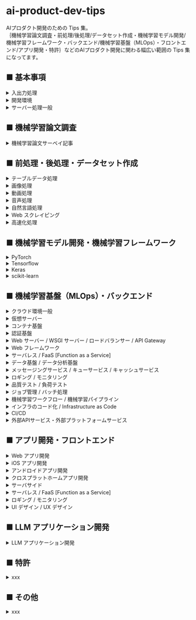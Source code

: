 # ai-product-dev-tips
AIプロダクト開発のための Tips 集。<br>
｛機械学習論文調査・前処理/後処理/データセット作成・機械学習モデル開発/機械学習フレームワーク・バックエンド/機械学習基盤（MLOps）・フロントエンド/アプリ開発・特許｝などのAIプロダクト開発に関わる幅広い範囲の Tips 集になってます。

## ■ 基本事項

<details>
<summary>入出力処理</summary>

- [【シェルスクリプト】フォルダ内のファイル数を確認する。](https://github.com/Yagami360/ai-product-dev-tips/tree/master/io_processing/2)
- [【Python】フォルダ内のファイル一覧を取得する。](https://github.com/Yagami360/ai-product-dev-tips/tree/master/io_processing/1)
- [【Python】２つのフォルダのファイル数＆ファイル名の差分を確認する。](https://github.com/Yagami360/ai-product-dev-tips/tree/master/io_processing/3)
- [【シェルスクリプト】ランダムに１００個のファイルをサンプリングする。](https://github.com/Yagami360/ai-product-dev-tips/tree/master/io_processing/4)
- [【Python】独自の Python CLI コマンドを作成する（ローカル環境にあるファイルでインストールする場合）](https://github.com/Yagami360/ai-product-dev-tips/tree/master/io_processing/5)
- 【Python】独自の Python CLI コマンドを作成する（PyPI に公開したファイルでインストールする場合）
- [【Golang】cobra を使用して独自の Golang CLI コマンドを使用する](https://github.com/Yagami360/ai-product-dev-tips/tree/master/io_processing/7)

</details>

<details>
<summary>開発環境</summary>

- git<br>
    - [git flow をしてブランチ管理を行う](https://github.com/Yagami360/ai-product-dev-tips/tree/master/others_processing/1)
- conda
    - [【シェルスクリプト】シェルスクリプト内で conda 環境を切り替える。](https://github.com/Yagami360/ai-product-dev-tips/tree/master/conda_processing/1)
    - [【シェルスクリプト】conda 環境の自動的に作成する。](https://github.com/Yagami360/ai-product-dev-tips/tree/master/conda_processing/2)
- [Docker](#Docker)
</details>

<details>
<summary>サーバー処理一般</summary>

- 【シェルスクリプト】ssh 切れ対策のために `nohup` コマンドで実行する。
- 【シェルスクリプト】サーバー間でデータを転送・コピーする。
- 【シェルスクリプト】`curl` コマンドで WebAPI を直接たたく
- [【UNIX】サーバー上の画像ファイルをブラウザ上で確認する。](https://github.com/Yagami360/ai-product-dev-tips/tree/master/server_processing/2)
- [【シェルスクリプト】GCP or AWS インスタンスをシェルスクリプト上から停止する。](https://github.com/Yagami360/ai-product-dev-tips/tree/master/server_processing/1)
- 【Python】サーバー上での Python スクリプトをデバッグするときに、ブレークポイントを有効にする。（`import pdb; pdb.set_trace()`）
- [【シェルスクリプト】シェルスクリプトで、GoogleDrive から大容量データをコピーする。](https://github.com/Yagami360/ai-product-dev-tips/tree/master/server_processing/3)
- 【Python】スクリプトで GoogleDrive へデータを自動的に転送する。
- [【シェルスクリプト】ポートフォワーディングを使用した tensorboard 接続](https://github.com/Yagami360/ai-product-dev-tips/tree/master/server_processing/21)
- VPN 接続

</details>

## ■ 機械学習論文調査

<details>
<summary>機械学習論文サーベイ記事</summary>

- [深層学習モデルの論文サーベイ記事](https://github.com/Yagami360/MachineLearning-Papers_Survey)

</details>

## ■ 前処理・後処理・データセット作成

<details>
<summary>テーブルデータ処理</summary>

- 【Python】pandas_profiling でテーブルデータの統計情報を確認する。
- 【Python】pandas データ型に基づき、欠損値の埋め合わせとカテゴリデータのエンコードを一括して行う。
- 【Python】モデルの `feature_importances_` で重要特徴量を確認する。

</details>

<details>
<summary>画像処理</summary>

- [【シェルスクリプト】画像ファイルの解像度を確認する。](https://github.com/Yagami360/ai-product-dev-tips/tree/master/image_processing/1)
- [【Python】OpenCV ↔ Pillow ↔ numpy の変換対応](https://github.com/Yagami360/ai-product-dev-tips/tree/master/image_processing/4)
- [【Python】画像の滑らかさを落とさないように拡張子を変更する。](https://github.com/Yagami360/ai-product-dev-tips/tree/master/image_processing/3)
- [【Python】画像やセマンティックセグメンテーション画像の滑らかさを落とさないようにリサイズする。](https://github.com/Yagami360/ai-product-dev-tips/tree/master/image_processing/2)
- [【Python】画像の対象物のアスペクト比を変えないまま adjust する。](https://github.com/Yagami360/ai-product-dev-tips/tree/master/image_processing/11)
- [【Python】画像の対象物全体を膨張・収縮させる。](https://github.com/Yagami360/ai-product-dev-tips/tree/master/image_processing/14)
- [【Python】人物画像の特定の対象物のみを膨張・収縮させる。](https://github.com/Yagami360/ai-product-dev-tips/tree/master/image_processing/16)
- [【Python】データオーギュメンションや品質評価のための画像の拡大縮小＆平行移動＆回転](https://github.com/Yagami360/ai-product-dev-tips/tree/master/image_processing/13)
- [【Python】セマンティックセグメンテーション画像からラベル値を取得する。](https://github.com/Yagami360/ai-product-dev-tips/tree/master/image_processing/5)
- [【Python】セマンティックセグメンテーション画像の特定のラベル値の部分を抜き取る。](https://github.com/Yagami360/ai-product-dev-tips/tree/master/image_processing/6)
- [【Python】画像のバイナリマスク画像を生成する。](https://github.com/Yagami360/ai-product-dev-tips/tree/master/image_processing/9)
- [【Python】画像の境界輪郭線を滑らかにしたマスク画像を生成する。](https://github.com/Yagami360/ai-product-dev-tips/tree/master/image_processing/17)
- [【Python】画像の背景部分をくり抜く。（グラフ カット）](https://github.com/Yagami360/ai-product-dev-tips/tree/master/image_processing/10)
- remove bg を使用して、画像の背景部分をくり抜く。（グラフ カット）
- [【Python】画像の上下 or 左右対称性を検出する。](https://github.com/Yagami360/ai-product-dev-tips/tree/master/image_processing/8)
- [【Python】品質評価のためのグリッド画像を生成する。](https://github.com/Yagami360/ai-product-dev-tips/tree/master/image_processing/7)
- [【Python】元画像とセグメンテーション画像をアルファブレンディングで重ねて表示する。](https://github.com/Yagami360/ai-product-dev-tips/tree/master/image_processing/12)
- 【Python】画像の特定の対象物が画面端で途切れているかを検出する。
- 【Python】人物パース画像から上着を着ているような人物画像を検出する。
- OpenPose による姿勢推定
    - OpenPose のインストール
    - 【Python】OpenPose の json ファイルを読み込む。
    - 【Python】OpenPose の json ファイルを書き込む。
    - [【Python】OpenPose の json ファイルの関節点を画像表示する。](https://github.com/Yagami360/ai-product-dev-tips/tree/master/image_processing/openpose/1)
    - [【Python】OpenPose の関節点情報に基づき、人物画像を上半身部分でクロップする。](https://github.com/Yagami360/ai-product-dev-tips/tree/master/image_processing/openpose/3)
    - [【Python】OpenPose の関節点情報に基づき、人物画像が正面を向いているか後ろを向いているか判定する。](https://github.com/Yagami360/ai-product-dev-tips/tree/master/image_processing/openpose/2)
    - [【Python】OpenPose の関節点情報と人物パース画像に基づき、人物画像が半袖を着ているかを検出する。](https://github.com/Yagami360/ai-product-dev-tips/tree/master/image_processing/openpose/4)
    - [【Python】OpenPose の関節点情報に基づき、人物セグメンテーション画像に、他の人体部位のラベルを追加する。](https://github.com/Yagami360/ai-product-dev-tips/tree/master/image_processing/openpose/5)
- DensePose による姿勢推定
    - [DensePose の推論 API](https://github.com/Yagami360/densepose_wrapper)
    - [DensePose の IUV 画像から人物パース画像を取得する](https://github.com/Yagami360/densepose_wrapper/blob/master/visualization.py)
    - [DensePose の IUV 画像から UV 値の等高線画像を取得する](https://github.com/Yagami360/densepose_wrapper/blob/master/visualization.py)
    - [DensePose と人物パースモデルを用いて、人物画像における手領域の画像を取得する](https://github.com/Yagami360/hand-image-extractor-api)
- dlib による顔の landmark 検出
    - [【Python】dlib で顔の landmark 検出を検出し、画像上に表示する。](https://github.com/Yagami360/ai-product-dev-tips/tree/master/image_processing/15)

</details>

<details>
<summary>動画処理</summary>

- ffmpeg を使用して動画ファイル（mp4）をクロップする
- [【Python】ffmpeg を使用して画像ファイルと音声ファイル（mp3）から動画ファイル（mp4）を作成する](https://github.com/Yagami360/ai-product-dev-tips/tree/master/video_processing/1)

</details>

<details>
<summary>音声処理</summary>

- [pydub と ffmpeg を用いて音声ファイルの無音部分をクレンジングする](https://github.com/Yagami360/ai-product-dev-tips/tree/master/audio_processing/1)

</details>

<details>
<summary>自然言語処理</summary>

</details>

<details>
<summary>Web スクレイピング</summary>

- [【Python】WEB 上の画像データを収集する。](https://github.com/Yagami360/ai-product-dev-tips/tree/master/web_scraping/1)
- 【Python】Selenium を用いてログインが必要な Web ページにログインし、スクレイピングを行う

</details>

<details>
<summary>高速化処理</summary>

- [【Python】for ループ内の処理を複数 CPU の並列処理で高速化する。](https://github.com/Yagami360/ai-product-dev-tips/tree/master/acceleration_processing/2)
- [【Python】複数 GPU での並列化のために、フォルダ内のファイルを分割し別フォルダに保存し、その後１つのフォルダに再統合する。](https://github.com/Yagami360/ai-product-dev-tips/tree/master/acceleration_processing/1)
- 【Python】for ではなく行列処理で画像処理を高速化する。
- Cuda
- cupy
- OpenCV (GPU版)
- [【Golang】goroutine と Channel を使用してマルチスレッド処理を行う](https://github.com/Yagami360/ai-product-dev-tips/tree/master/ml_ops/100)

</details>

## ■ 機械学習モデル開発・機械学習フレームワーク

<details>
<summary>PyTorch</summary>

- 学習＆推論処理
    - 【PyTorch】学習用データセットと検証用データセットの分割
    - 【PyTorch】学習済みチェックポイント読み込み時に epoch 数や step 数も読み込めるようにする。
    - 【PyTorch】k-fold CV での学習処理
        - scikit-learn の `KFold` と PyTorch の `Subset` の使用
- ネットワーク定義
    - `add_module()` or `nn.ModuleList` or `nn.ModuleDict` でネットワークの段数を柔軟に可変出来るようにする
    - 【PyTorch】特定の層のみ学習を行うようにする : `param.requires_grad = False` と optimizer の `params` 引数の設定
- 高速化
    - [【PyTorch】DP [DataParallel] を使用した単一プロセス + 複数 GPU での高速化](https://github.com/Yagami360/ai-product-dev-tips/tree/master/pytorch_tips/2)
    - [【PyTorch】AMP [Automatic Mixed Precision] を使用した学習と推論の高速化](https://github.com/Yagami360/ai-product-dev-tips/tree/master/pytorch_tips/5)
    - [【PyTorch】DDP [DistributedDataParallel] を使用した複数プロセス + 複数GPU での高速化](https://github.com/Yagami360/ai-product-dev-tips/tree/master/pytorch_tips/3)
    - [【PyTorch】DDP + AMP を使用した高速化](https://github.com/Yagami360/ai-product-dev-tips/tree/master/pytorch_tips/4)
    - [【PyTorch】データローダーでの前処理を GPU 動作させて高速化する（PyTorch 1.7, torchvison 0.8 以降）](https://github.com/Yagami360/ai-product-dev-tips/tree/master/pytorch_tips/6)
- 表示処理
    - 【PyTorch】tensorboard の画像出力を横軸縦軸に並べて表示する
    - 【PyTorch】TensorBoard のヒストグラムにネットワークの重みを表示する。
- データローダー
    - 【PyTorch】独自データセットでの DataLoader 
    - 【PyTorch】複数種類の DA を args 引数でカスタマイズ可能にする
    - [【PyTorch】ネットワークへの入力画像が複数存在する場合に入力画像毎に異なる seed 値での DA を適用する](https://github.com/Yagami360/ai-product-dev-tips/tree/master/pytorch_tips/1)
    - 【PyTorch】Random Erasing での DA
    - 【PyTorch】CutMix での DA
    - 【PyTorch】TPS 変換での DA
- その他
    - 【PyTorch】OpenCV ↔ Pillow ↔ numpy ↔ Tensor [PyTorch] の変換対応
    - 【PyTorch】再現性確保のためのシード値固定処理
    - 【PyTorch】GPU での処理時間を計測する : `torch.cuda.Event()` 使用する方法
- [【PyTorch】PyTorch を使用した深層学習モデルの実装コード集](https://github.com/Yagami360/MachineLearning_Exercises_Python_PyTorch)
- [【PyTorch】PyTorch を使用した強化学習モデルの実装コード集](https://github.com/Yagami360/ReinforcementLearning_Exercises)
- [【PyTorch】PyTorch を使用した 3D Reconstruction モデルの実装コード集](https://github.com/Yagami360/3d-reconstruction_exercises_pytorch)

</details>

<details>
<summary>Tensorflow</summary>

- 【Tensorflow】Dataset API を使用したデータローダー（tensorflow 1.4以降, tensoflow 2.x）
- 【Tensorflow】tensor 値の確認方法（tensorflow 1.x, tensoflow 2.x <EagerMode>, tensoflow 2.x<GraphMode>）
- 【Tensorflow】tf_debug CLI でのデバッグ処理
- 【Tensorflow】tf_debug GUI でのデバッグ処理
- 【Tensorflow】複数 GPU での学習
- 【Tensorflow】AMP（混合精度）を使用した高速化
- [【Tensorflow】Tensorflow を使用した深層学習モデルの実装コード集](https://github.com/Yagami360/machine-learning_exercises_tensorflow)

</details>

<details>
<summary>Keras</summary>

- 【Keras】独自データセットの DataLoader
- 【Keras】継承クラスで独自のネットワークを定義する 
- 【Keras】FineTuning
- 【Keras】複数 GPU での学習
- 【Keras】AMP（混合精度）を使用した高速化
- [【Keras】Keras を使用した Kaggle コンペでの実装コード集](https://github.com/Yagami360/kaggle_exercises)

</details>

<details>
<summary>scikit-learn</summary>

- [【scikit-learn】scikit-learn を使用した 非DNN の機械学習モデルの実装コード集](https://github.com/Yagami360/MachineLearning_Exercises_Python_scikit-learn)

</details>

## ■ 機械学習基盤（MLOps）・バックエンド

<details>
<summary>クラウド環境一般</summary>

- AWS
    - 【AWS】EC インスタンスのディスク容量を後から増設する。
- GCP
    - [【シェルスクリプト】GCP に DeepLearning 環境を自動的に構築する。](https://github.com/Yagami360/ai-product-dev-tips/tree/master/server_processing/6)
    - 【GCP】GCP ディスクを `gcsfuse` コマンドでマウントする。
    - [【GCP】サーバー起動後に自動的に実行するスクリプトを設定する。](https://github.com/Yagami360/ai-product-dev-tips/tree/master/server_processing/5)
    - 【GCP】インスタンスグループを利用したオートスケーリング、ロードバランサーの導入
</details>

<details>
<summary>仮想サーバー</summary>

- 【AWS】EC2 インスタンス
    - [Spotinst Elastigroup を使用して AWS の Spot インスタンスを低価格＆高安定で運用する](https://github.com/Yagami360/ai-product-dev-tips/tree/master/ml_ops/87)
- 【GCP】VM インスタンス

</details>

<details>
<summary>コンテナ基盤</summary>

- <a id="Docker"></a>Docker
    - [【Docker】Docker の基本事項・基本コマンド](https://github.com/Yagami360/ai-product-dev-tips/tree/master/docker_processing/1)
    - [【Docker】docker コンテナ内で機械学習モデルの処理を実行中に tensorboard で実行結果を確認する。](https://github.com/Yagami360/ai-product-dev-tips/tree/master/docker_processing/2)
    - [【Docker】コンテナの起動とコンテナ内での python スクリプト実行を一括して行う。](https://github.com/Yagami360/ai-product-dev-tips/tree/master/docker_processing/3)
    - [【Docker】docker-compose を用いず Docker イメージの作成＆コンテナ起動を一括して実行する](https://github.com/Yagami360/ai-product-dev-tips/tree/master/docker_processing/4)
    - [【Docker】ホスト環境とコンテナ環境で同期したファイルの所有権を指定する。](https://github.com/Yagami360/ai-product-dev-tips/tree/master/docker_processing/5)
    - [【Docker】docker exec を nohup で実行する。](https://github.com/Yagami360/ai-product-dev-tips/tree/master/docker_processing/6)
    - [【Docker】本番環境用の Docker イメージと開発環境用の Docker イメージの構成](https://github.com/Yagami360/ai-product-dev-tips/tree/master/docker_processing/7)
    - 【Docker】dockerfile でユーザー追加後に git clone する際の、permission denied エラー対策
    - [【Docker】dockerfile の WORKDIR 変更前のデフォルトパス](https://github.com/Yagami360/ai-product-dev-tips/tree/master/docker_processing/9)
    - [【Docker】requests モジュールを用いてコンテナ間通信するときの、IP アドレス指定方式（コンテナ名で指定）](https://github.com/Yagami360/ai-product-dev-tips/tree/master/docker_processing/8)
    - 【Docker】Docker コンテナ内から別の Docker コンテナを認識する
- Kubernetes (k8s)
    - 【GCP】GKE [Google Kubernetes Engine]
        - [【GCP】Kubernetes (k8s) と GKE [Google Kubernetes Engine] の基本事項](https://github.com/Yagami360/ai-product-dev-tips/tree/master/server_processing/9)
        - [【GCP】GKE クラスタのノードで GPU を使用可能にする](https://github.com/Yagami360/ai-product-dev-tips/tree/master/server_processing/10)
        - [【GCP】GKE を用いた機械学習モデルの推論 API の構築](https://github.com/Yagami360/graphonomy_api-server_gke)
        - [[In-progress]【GCP】GKE でのオートスケールの基礎事項](https://github.com/Yagami360/ai-product-dev-tips/tree/master/ml_ops/31)
        - [【GCP】Cloud Monitoring でのカスタム指標を k8s の外部メトリックとしてオートスケールする](https://github.com/Yagami360/ai-product-dev-tips/tree/master/ml_ops/50)
        - 【GCP】Workload Identity を用いた GKE クラスタから GCP リソースへのアクセス
        - 【GCP】GKE の外部公開サービスの IP アドレスを固定する
        - 【GCP】Pod 間で通信する
        - 【GCP】Pod 内のコンテナ間で通信する
        - 【GCP】Pod でのコンテナの起動順を設定する
        - 【GCP】Pod 内のコンテナ内から別の Pod を認識する
        - 【GCP】GKE クラスタをマルチゾーンクラスタにして安定性を向上させる
        - 【GCP】GKE クラスタをマルチリージョン＆マルチゾーンクラスタにして安定性を向上させる
        - 【k8s】Istio の基礎事項
        - [【GCP】GKE で構成した Web API に Istio を使用したサーキットブレーカーを導入する](https://github.com/Yagami360/ai-product-dev-tips/tree/master/ml_ops/27)
        - [【GCP】Istio の VirtualSevice を使用してリクエストデータのヘッダーに応じて異なる Web-API で推論する](https://github.com/Yagami360/ai-product-dev-tips/tree/master/ml_ops/40)
        - [[In-progress]【GCP】GoogleマネージドSSL証明書を用いて、GKE 上の Web-API を https 化する](https://github.com/Yagami360/ai-product-dev-tips/tree/master/ml_ops/45)
        - [【GCP】k8s の Job を使用する](https://github.com/Yagami360/ai-product-dev-tips/tree/master/ml_ops/51)
        - 【GCP】k8s の CronJob を使用する
        - 【GCP】同期 REST API へのリクエストを k8s のジョブで管理する
        - 【GCP】非同期 REST API へのリクエストを k8s のジョブを管理する
        - 【GCP】サイドカーで異なるコンテナ間のボリュームを共有する
        - 【GCP】k8s の PersistentVolume と hostpath を使用してコンテナ間のボリュームを永続的に共有する
        - [【GCP】GKE 上の Web-API に対して Google Cloud Armor の WAF 機能を使用してクライアントIP単位での RateLimit 制限を行う](https://github.com/Yagami360/ai-product-dev-tips/tree/master/ml_ops/55)
        - [【GCP】 Kustomize を使用して GKE 上の　Web-API の k8s のリソース管理を行う](https://github.com/Yagami360/ai-product-dev-tips/tree/master/ml_ops/71)
        - 【GCP】GKE で Spot インスタンスを使用しコスト削減を行う
    - 【AWS】Amazon EKS [Amazon Elastic Kubernetes Service]
        - [[In-progress]【AWS】`eksctl` コマンドを使用して Amazon EKS 上の Web API を構築する](https://github.com/Yagami360/ai-product-dev-tips/tree/master/ml_ops/60)
        - [【AWS】Spotinst Ocean を使用して AWS の EKS クラスターを低価格＆高安定で運用する](https://github.com/Yagami360/ai-product-dev-tips/tree/master/ml_ops/88)
        - 【AWS】Spotinst Ocean を使用して AWS の EKS クラスターを低価格＆高安定で運用する（terraform 使用）

</details>

<details>
<summary>認証基盤</summary>

- [【GCP】GCP の認証システム](https://github.com/Yagami360/ai-product-dev-tips/tree/master/server_processing/11)
- [[In-progress]【AWS】AWS の認証システム](https://github.com/Yagami360/ai-product-dev-tips/tree/master/ml_ops/59)
</details>

<details>
<summary>Web サーバー / WSGI サーバー / ロードバランサー / API Gateway</summary>

- Web サーバー / WSGI サーバー
    - [Web サーバーの基礎事項](https://github.com/Yagami360/ai-product-dev-tips/tree/master/server_processing/38)
    - nginx
        - [【nginx】nginx の基本事項](https://github.com/Yagami360/ai-product-dev-tips/tree/master/server_processing/22)
        - [【nginx】nginx での Webサーバーを https 化する（自己署名SSL認証書を使用する場合）](https://github.com/Yagami360/ai-product-dev-tips/tree/master/server_processing/23)
        - [【nginx】nginx をリバースプロキシとして利用する。](https://github.com/Yagami360/ai-product-dev-tips/tree/master/server_processing/24)
        - [【nginx】リバースプロキシとしての nginx をロードバランサーとして利用する。](https://github.com/Yagami360/ai-product-dev-tips/tree/master/server_processing/25)
        - [【nginx】docker + nginx + Flask を用いた Web-API の構築](https://github.com/Yagami360/ai-product-dev-tips/tree/master/server_processing/26)
    - WSGI/ uWSGI
        - [【uWSGI】WSGI / uWSGI の基本事項](https://github.com/Yagami360/ai-product-dev-tips/tree/master/server_processing/27)
        - [【uWSGI】docker + nginx + uWSGI + Flask を用いた Web-API の構築](https://github.com/Yagami360/ai-product-dev-tips/tree/master/server_processing/28)
    - Gunicorn
- ロードバランサー
    - 【AWS】ALB [Application Load Balancer]
        - [[In-progress]【AWS】ALB [Application Load Balancer] を使用して複数の EC2 インスタンスに対しての HTTP 接続の L7 ロードバランシングを行う（AWS CLI 使用）](https://github.com/Yagami360/ai-product-dev-tips/tree/master/ml_ops/89)
    - 【AWS】AWS Load Balancer Controller / AWS ALB Ingress Controller
        - [[In-progress]【AWS】AWS Load Balancer Controller（旧 AWS ALB Ingress Controller）を使用して EKS 上の Web-API に ALB での L7 ロードバランシングを行う（AWS CLI 使用）](https://github.com/Yagami360/ai-product-dev-tips/tree/master/ml_ops/91)
- API Gateway
    - 【AWS】Amazon API Gateway
        - [【AWS】Amazon API Gateway を使用して Lambda 関数での REST API を構築する（Amazon CLI 使用）](https://github.com/Yagami360/ai-product-dev-tips/tree/master/ml_ops/82)
        - 【AWS】Amazon API Gateway を使用して EC2 インスタンス上の REST API を構築する（Amazon CLI 使用）
    - Ambassador
        - [[In-progress] Ambassador を使用して EKS クラスター上の Web-API の API Gateway を行う](https://github.com/Yagami360/ai-product-dev-tips/tree/master/ml_ops/90)
- DNS サーバー
    - [DNS サーバーの基礎事項](https://github.com/Yagami360/ai-product-dev-tips/tree/master/server_processing/37)
    - 【AWS】Route53
    - 【GCP】Cloud DNS

</details>

<details>
<summary>Web フレームワーク</summary>

- REST API / RESTful API
    - [REST API / RESTful API の基本事項](https://github.com/Yagami360/ai-product-dev-tips/tree/master/server_processing/29)
- 【Python】Flask
    - 【Python】GCP インスタンス + docker + Flask を用いた Web-API の構築
    - [【Python】Flask での Web-API を https 化する（自己署名SSL認証を使用する場合）](https://github.com/Yagami360/ai-product-dev-tips/tree/master/server_processing/20)
    - 【Python】Flask での Web-API を https 化（SSL）する（認証局[CA]を使用する場合）
- 【Python】Django
- 【Python】FastAPI
    - [FastAPI の基本事項](https://github.com/Yagami360/ai-product-dev-tips/tree/master/server_processing/30)
    - [FastAPI + uvicorn での構成](https://github.com/Yagami360/ai-product-dev-tips/tree/master/server_processing/31)
    - [FastAPI + uvicorn + gunicorn での構成（本番環境想定時）](https://github.com/Yagami360/ai-product-dev-tips/tree/master/server_processing/32)
    - [FastAPI + uvicorn + gunicorn + docker を用いた Web-API の構築](https://github.com/Yagami360/ai-product-dev-tips/tree/master/server_processing/33)
    - [FastAPI での GET / POST 処理（FastAPI + uvicorn + gunicorn + docker での構成）](https://github.com/Yagami360/ai-product-dev-tips/tree/master/server_processing/34)
    - [FastAPI を使用した Web-API にファイルをアップロードする](https://github.com/Yagami360/ai-product-dev-tips/tree/master/ml_ops/46)
    - [FastAPI を使用した Web-API に複数ファイルを同時にアップロードする](https://github.com/Yagami360/ai-product-dev-tips/tree/master/ml_ops/47)
    - FastAPI を使用した Web-API からファイルをダウンロードする
    - [FastAPI での非同期処理（FastAPI + uvicorn + gunicorn + docker での構成）](https://github.com/Yagami360/ai-product-dev-tips/tree/master/server_processing/35)
    - [FastAPI を使用した非同期処理での Web-API の構築（FastAPI + uvicorn + gunicorn + redis + バッチサーバー + docker での構成で画像データを扱うケース）](https://github.com/Yagami360/ai-product-dev-tips/tree/master/server_processing/36)
    - [FastAPI を使用した非同期処理での Web-API の構築（FastAPI + uvicorn + gunicorn + redis + バッチサーバー + docker での構成で動画データを扱うケース）](https://github.com/Yagami360/ai-product-dev-tips/tree/master/ml_ops/48)
    - FastAPI を使用した非同期処理での機械学習モデル推論 API の構築（FastAPI + uvicorn + gunicorn + redis + バッチサーバー + docker での構成）
    - [FastAPI を使用した複数の同期処理での Web-API を並列処理する（FastAPI + uvicorn + gunicorn + docker + docker-compose での構成）](https://github.com/Yagami360/ai-product-dev-tips/tree/master/ml_ops/38)
    - [推論時間が異なる複数の API から構成される Web-API において、推論結果を複数段階に分けてレスポンスする（FastAPI + uvicorn + gunicorn + docker + docker-compose での構成）](https://github.com/Yagami360/ai-product-dev-tips/tree/master/ml_ops/43)
    - FastAPI を使用した非同期処理での Web-API の出力結果を GSC に転送する
    - FastAPI を使用した非同期処理での Web-API の出力結果を GoogleDrive に転送する
    - FastAPI を使用した非同期処理での Web-API の出力完了結果を Slack に通知する
- 【Python】httpx を用いて複数の　Web-API に並列実行でリクエストする
- 【Golang】net/http（標準ライブラリ）
    - [【Golang】net/http を使用して GET リクエストに対しての簡単な REST API を作成する](https://github.com/Yagami360/ai-product-dev-tips/tree/master/ml_ops/72)
    - net/http を使用して POST リクエストに対しての簡単な REST API を作成する
- 【Golang】Gin
    - [【Golang】Gin を使用して簡単な REST API を作成する](https://github.com/Yagami360/ai-product-dev-tips/tree/master/ml_ops/69)
- 【Elixir】Phoenix
    - [【Elixir】Phoenix を使用して簡単な REST API を作成する](https://github.com/Yagami360/ai-product-dev-tips/tree/master/ml_ops/86)
    - [【Elixir】[In-progress] Phoenix を使用して簡単な REST API を作成する（docker 使用）](https://github.com/Yagami360/ai-product-dev-tips/tree/master/ml_ops/83)

</details>

<details>
<summary>サーバレス / FaaS [Function as a Service]</summary>

- 【GCP】Cloud Functions
    - [【GCP】Cloud Functions を利用したサーバーレス Web-API の構築](https://github.com/Yagami360/ai-product-dev-tips/tree/master/server_processing/7)
    - 【GCP】Cloud Functions の単体テスト＆結合テスト   
    - 【GCP】Cloud Functions で GPU を使用可能にする
    - 【GCP】Cloud Functions を用いた機械学習モデルの推論 API の構築
- 【GCP】Cloud Run
    - [【GCP】Cloud Run を利用したサーバーレス Web-API の構築](https://github.com/Yagami360/ai-product-dev-tips/tree/master/server_processing/8)
    - 【GCP】Cloud Run で GPU を使用可能にする
    - 【GCP】Cloud Run を用いた機械学習モデルの推論 API の構築
- 【AWS】AWS Lambda
    - [【AWS】AWS Lambda を使用してサーバレス Web-API を構築する](https://github.com/Yagami360/ai-product-dev-tips/tree/master/ml_ops/58)
- 【AWS】AWS Step Functions
    - [[In-progress]【AWS】AWS Step Functions を使用して複数の AWS Lambda を順次実行する](https://github.com/Yagami360/ai-product-dev-tips/tree/master/ml_ops/85)

</details>

<details>
<summary>データ基盤 / データ分析基盤</summary>

- 非構造化データ
    - 【GCP】GCS [Google Cloud Storage]
    - 【AWS】Amazon S3
- 構造化データ（SQL）
    - MySQL
        - [【MySQL】SQLAlchemy を使用して Python スクリプトから MySQL に接続する](https://github.com/Yagami360/ai-product-dev-tips/tree/master/ml_ops/34)
        - [【MySQL】SQLAlchemy を使用して Python スクリプトから MySQL に接続する（docker + docker-compose での構成）](https://github.com/Yagami360/ai-product-dev-tips/tree/master/ml_ops/35)
        - [【MySQL】MySQL に Web-API のログデータを書き込む（FastAPI + uvicorn + gunicorn + MySQL + SQLAlchemy + docker + docker-compose での構成）](https://github.com/Yagami360/ai-product-dev-tips/tree/master/ml_ops/36)
        - 【MySQL】MySQL に書き込んだ Web-API のログデータを監視する（FastAPI + uvicorn + gunicorn + MySQL + SQLAlchemy + docker + docker-compose での構成）
        - [[In-progress]【MySQL】MySQL に保存したジョブデータをバッチ単位で処理する Web-API（FastAPI + uvicorn + gunicorn + MySQL + SQLAlchemy + docker + docker-compose での構成）](https://github.com/Yagami360/ai-product-dev-tips/tree/master/ml_ops/37)
    - PostgreSQL
        - [PostgreSQL CLI を使用して PostgreSQL データベースの CRUD 処理を行う](https://github.com/Yagami360/ai-product-dev-tips/tree/master/ml_ops/80)
        - [PostgreSQL CLI を使用して PostgreSQL データベースの CRUD 処理を行う（docker 使用）](https://github.com/Yagami360/ai-product-dev-tips/tree/master/ml_ops/81)
        - [alembic を使用して PostgreSQL データベースの DB マイグレーションを行う](https://github.com/Yagami360/ai-product-dev-tips/tree/master/ml_ops/84)
        - [[In-progress]【Elixir】Ecto の Ecto.Repo を使用して PostgreSQL データベースの CRUD 処理を行う](https://github.com/Yagami360/ai-product-dev-tips/tree/master/ml_ops/92)
        - [[In-progress]【Elixir】Ecto の Ecto.Schema で定義したテーブルデータの内容を PostgreSQL データベースのテーブルに追加する](https://github.com/Yagami360/ai-product-dev-tips/tree/master/ml_ops/93)
        - [【Elixir】Phoenix 版 Ecto の Ecto.Repo を使用して PostgreSQL データベースの CRUD 処理を行う](https://github.com/Yagami360/ai-product-dev-tips/tree/master/ml_ops/94)
        - [【Elixir】Phoenix 版 Ecto の Ecto.Schema で定義したテーブルデータの内容を PostgreSQL データベースのテーブルに追加する](https://github.com/Yagami360/ai-product-dev-tips/tree/master/ml_ops/95)
        - [【Elixir】Phoenix 版 Ecto の Ecto.Changeset を使用して PosgreSQL DB のテーブルデータの一部の列のみを変更する](https://github.com/Yagami360/ai-product-dev-tips/tree/master/ml_ops/96)
        - [【Elixir】Phoenix 版 Ecto の Ecto.Query を使用して PosgreSQL DB のテーブルデータを取り出す](https://github.com/Yagami360/ai-product-dev-tips/tree/master/ml_ops/97)
        - [【Elixir】Phoenix 版 Ecto の Ecto.Multi を使用して PosgreSQL DB に対しての複数のデータベース処理を１つのトランザクションで行う](https://github.com/Yagami360/ai-product-dev-tips/tree/master/ml_ops/98)
    - 【GCP】Google Cloud SQL
        - [【GCP】Google Cloud SQL の基礎事項](https://github.com/Yagami360/ai-product-dev-tips/tree/master/ml_ops/56)
        - [【GCP】Google Cloud SQL を使用して SQL インスタンス上の MySQL データベースの CRUD 処理を行う](https://github.com/Yagami360/ai-product-dev-tips/tree/master/ml_ops/57)
        - 【GCP】Google Cloud SQL を使用して MySQL に Web-API のログデータを書き込む（FastAPI + uvicorn + gunicorn + MySQL + docker + docker-compose での構成）
    - 【GCP】BigQuery
        - [【GCP】BigQuery の基礎事項](https://github.com/Yagami360/ai-product-dev-tips/tree/master/ml_ops/6)
        - [【GCP】BigQuery を使用したデータ処理（GUI使用時）](https://github.com/Yagami360/ai-product-dev-tips/tree/master/ml_ops/7)
        - [【GCP】BigQuery を使用したデータ処理（CLI使用時）](https://github.com/Yagami360/ai-product-dev-tips/tree/master/ml_ops/8)
        - 【GCP】BigQuery を使用したデータ処理（Python 用 BigQuery Storage API ライブラリ使用時）
    - 【AWS】Amazon Aurora
        - [【AWS】Amazon Aurora を使用して MySQL データベースの CRUD 処理を行う（Amazon CLI 使用）](https://github.com/Yagami360/ai-product-dev-tips/tree/master/ml_ops/78)
- 構造化データ（NoSQL）
    - 【AWS】Amazon DynamoDB
        - [【AWS】Amazon DynamoDB を使用して NoSQL データベースの CRUD 処理を行う（AWS CLI 使用）](https://github.com/Yagami360/ai-product-dev-tips/tree/master/ml_ops/75)
- NAS [Network Attached Storage] / NFS [Network File System]
    - 【AWS】Amazon EFS
        - [【AWS】Amazon EFS を使用して EC2 インスタンスに共有ストレージ（NAS）を追加する（AWS CLI 使用）](https://github.com/Yagami360/ai-product-dev-tips/tree/master/ml_ops/77)

</details>

<details>
<summary>メッセージングサービス / キューサービス / キャッシュサービス</summary>

- [メッセージングサービス・キューサービスの基本事項](https://github.com/Yagami360/ai-product-dev-tips/tree/master/ml_ops/17)
- Redis
    - Redis の基礎事項
    - [Redis を Python スクリプトで使用する](https://github.com/Yagami360/ai-product-dev-tips/tree/master/ml_ops/22)
    - [docker + Redis + Python での Redis の構成](https://github.com/Yagami360/ai-product-dev-tips/tree/master/ml_ops/23)
    - docker + Flask での Web-API を Redis を利用して非同期実行する
    - [推論結果を Redis にキャッシュし、同じ入力データでの Web-API の推論処理を高速化する（FastAPI + uvicorn + gunicorn + redis + docker + docker-compose での構成）](https://github.com/Yagami360/ai-product-dev-tips/tree/master/ml_ops/39)
    - [入力データや前処理データを Redis にキャッシュし、同じ入力データでの Web-API の推論処理を高速化する（FastAPI + uvicorn + gunicorn + redis + docker + docker-compose での構成）](https://github.com/Yagami360/ai-product-dev-tips/tree/master/ml_ops/44)
- 【GCP】Google Cloud Pub/Sub
    - [【GCP】Google Cloud Pub/Sub の基礎事項](https://github.com/Yagami360/ai-product-dev-tips/tree/master/ml_ops/18)
    - [【GCP】Google Cloud Pub/Sub を Python スクリプト上で利用する（PULL 方式）](https://github.com/Yagami360/ai-product-dev-tips/tree/master/ml_ops/19)
    - 【GCP】Google Cloud Pub/Sub を Python スクリプト上で利用する（PUSH 方式）
    - [【GCP】Cloud Scheduler と Google Pub/Sub を用いて、サーバーを一定の時間間隔で起動・停止する。](https://github.com/Yagami360/ai-product-dev-tips/tree/master/server_processing/4)
    - [[In-progress] docker + Flask での Web-API を Cloud Pub/Sub を利用して非同期実行する（PULL方式）](https://github.com/Yagami360/ai-product-dev-tips/tree/master/ml_ops/20)
    - 機械学習モデルの推論 API を Cloud Pub/Sub を利用して非同期実行する（PULL方式）
- 【AWS】Amazon SQS
    - [【AWS】Amazon SQS を使用して標準キューの簡単なキューイングを行う（AWS CLI 使用）](https://github.com/Yagami360/ai-product-dev-tips/tree/master/ml_ops/74)
- 【AWS】Amazon ElastiCache
    - [[In-progress]【AWS】Amazon ElastiCache for Redis を使用してメモリのキャッシングを行う（AWS CLI 使用）](https://github.com/Yagami360/ai-product-dev-tips/tree/master/ml_ops/76)

</details>

<details>
<summary>ロギング / モニタリング</summary>

- 【Python】デコレーターを用いてロギング処理を共通化する
- サーバーのロギング / モニタリング
    - 【GCP】Cloud logging（旧 Stackdriver）
    - [【GCP】Cloud Monitoring（旧 Stackdriver Monitoring）にカスタム指標を書き込む（FastAPI + uvicorn + gunicorn + redis + バッチサーバー + モニタリングサーバー + docker での構成）](https://github.com/Yagami360/ai-product-dev-tips/tree/master/ml_ops/49)
    - Datadog
        - 【Datadog】Datadog の基礎事項
        - [【Datadog】GCE の各種メトリクスとログデータを Datadog で表示する](https://github.com/Yagami360/ai-product-dev-tips/tree/master/ml_ops/52)
        - 【Datadog】GCE 上の Web-API の各種ログを Datadog で表示する 
        - 【Datadog】GKE 上の Web-API の各種ログを Datadog で表示する 
        - 【Datadog】アプリの各種ログを Datadog で表示する 
    - Sentry
        - [【Sentry】Sentry を使用して FastAPI を使用した Web-API のエラーを監視する（FastAPI + uvicorn + gunicorn + docker + docker-compose + Sentry での構成）](https://github.com/Yagami360/ai-product-dev-tips/tree/master/ml_ops/53)
    - Grafana
    - OpsGenie
        - [[In-progress] Opsgenie を使用して EC2 インスタンスに導入している Datadog で検知したアラートを管理・通知する](https://github.com/Yagami360/ai-product-dev-tips/tree/master/ml_ops/63)
- ログフォワーダ
    - [Fluentd (td-​agent) を使用してログデータを転送する](https://github.com/Yagami360/ai-product-dev-tips/tree/master/ml_ops/29)
    - [Fluentd を使用して Web-API からのログデータを転送する（FastAPI + uvicorn + gunicorn + Fluentd + docker + docker-compose での構成）](https://github.com/Yagami360/ai-product-dev-tips/tree/master/ml_ops/30)
    - Fluentd を使用して GCE 上の Web-API でのログデータを Cloud logging に転送する（FastAPI + uvicorn + gunicorn + Fluentd + docker + GKE での構成）
    - [Fluentd を使用して GKE 上の Web-API でのログデータを Cloud logging に転送する（FastAPI + uvicorn + gunicorn + Fluentd + docker + GKE での構成）](https://github.com/Yagami360/ai-product-dev-tips/tree/master/ml_ops/32)
    - [[In-progress] Fluentd を使用して機械学習 API のログデータを転送する（FastAPI + uvicorn + gunicorn + Fluentd + docker + docker-compose での構成）](https://github.com/Yagami360/ai-product-dev-tips/tree/master/ml_ops/28)
    - Fluentd を使用して Python スクリプトからログ集約する

</details>

<details>
<summary>品質テスト / 負荷テスト</summary>

- 単体テスト
    - [[In-progress]【Golang】go test と go mock を使用してコードの単体テストを行う](https://github.com/Yagami360/ai-product-dev-tips/tree/master/ml_ops/101)
- 負荷テスト
    - 機械学習 API サーバーの負荷テストの基礎事項
    - [GKE で構成した Web API に vegeta atteck を使用して負荷テストする](https://github.com/Yagami360/ai-product-dev-tips/tree/master/ml_ops/25)
    - GKE で構成した機械学習 API に vegeta atteck を使用して負荷テストする
- [Istio の VirtualSevice のトラフィックミラーリング機能を使用して Web-API のシャドウA/Bテストを行う](https://github.com/Yagami360/ai-product-dev-tips/tree/master/ml_ops/41)
- [Istio の VirtualSevice のトラフィック分割機能を使用して、Web-API のオンラインA/Bテストを行う](https://github.com/Yagami360/ai-product-dev-tips/tree/master/ml_ops/42)

</details>

<details>
<summary>ジョブ管理 / バッチ処理</summary>

- Slurm
- 【AWS】AWS Batch
    - [【AWS】 AWS Batch を使用して EC2 インスタンス上で簡単なバッチ処理を行う（AWS CLI 使用）](https://github.com/Yagami360/ai-product-dev-tips/tree/master/ml_ops/73)
    - 【AWS】 AWS Batch を使用して EC2 インスタンス上で簡単なバッチ処理を行う（terraform 使用）

</details>

<details>
<summary>機械学習ワークフロー / 機械学習パイプライン</summary>

- 【Apahe】Apahe Airflow
- 【GCP】CloudComposer
    - [【GCP】CloudComposer の基礎事項](https://github.com/Yagami360/ai-product-dev-tips/tree/master/ml_ops/61)
    - [【GCP】CloudComposer v1 を使用して簡単なワークフローを構成する](https://github.com/Yagami360/ai-product-dev-tips/tree/master/ml_ops/62)
    - 【GCP】CloudComposer v2 を使用して簡単なワークフローを構成する
- Luigi / gokart
    - Luigi を使用して複雑な処理を行う API のパイプラインを管理する
- Kedro
    - [Kedro を使用して簡単なワークフローを構成する](https://github.com/Yagami360/ai-product-dev-tips/tree/master/ml_ops/65)
- MLflow
- 【AWS】Amazon SageMaker
- 【GCP】Kubeflow
    - [【Kubeflow】Kubeflow の基礎事項](https://github.com/Yagami360/ai-product-dev-tips/tree/master/ml_ops/1)
    - [[In-progress]【Kubeflow】GKE クラスタに Kubeflow を構築する](https://github.com/Yagami360/ai-product-dev-tips/tree/master/ml_ops/2)
    - [【Kubeflow】Google AI Platform Pipelines を利用して Kubeflow Pipelines の機械学習パイプラインを構築する](https://github.com/Yagami360/ai-product-dev-tips/tree/master/ml_ops/3)
- 【GCP】Vertex AI
    - [【GCP】Vertex AI の基礎事項](https://github.com/Yagami360/ai-product-dev-tips/tree/master/ml_ops/105)
    - [【GCP】Vertex Pipelines を使用して機械学習パイプラインを構築する](https://github.com/Yagami360/ai-product-dev-tips/tree/master/ml_ops/54)
    - 【GCP】Vertex Pipelines を使用して独自のパイプラインコンポーネントでの機械学習パイプラインを構築する

</details>

<details>
<summary>インフラのコード化 / Infrastructure as Code</summary>

- Terraform
    - [Terraform の基礎事項](https://github.com/Yagami360/ai-product-dev-tips/tree/master/ml_ops/10)
    - Terraform を利用して Amazon IAM を構築する
    - [Terraform を利用して AWS インスタンスを構築する](https://github.com/Yagami360/ai-product-dev-tips/tree/master/ml_ops/11)
    - [Terraform を利用して AWS インスタンスを構築する（docker 使用時）](https://github.com/Yagami360/ai-product-dev-tips/tree/master/ml_ops/67)
    - [Terraform を利用して Amazon EKS クラスターを構築する（docker 使用時）](https://github.com/Yagami360/ai-product-dev-tips/tree/master/ml_ops/70)
    - Terraform を利用して Amazon EKS クラスターを構築する（定義済み module + docker 使用時）
    - Terraform を利用して GCP インスタンスを構築する。
    - Terraform を利用して機械学習環境の GCP インスタンスを自動的に構築する。
- 【GCP】DeploymentManager
    - 【GCP】DeploymentManager の基礎事項
- 【AWS】CloudFormation

</details>

<details>
<summary>CI/CD</summary>

- [CI/CD の基礎事項](https://github.com/Yagami360/ai-product-dev-tips/tree/master/ml_ops/4)
- GitHub Actions
    - [GitHub Actions を用いた CI/CD](https://github.com/Yagami360/ai-product-dev-tips/tree/master/ml_ops/5)
    - GitHub Actions を用いて機械学習の推論APIの CI/CD を行う
    - [[In-progress] GitHub Actions と Terraform を使用して EC2 インスタンスの CI/CD を行う](https://github.com/Yagami360/ai-product-dev-tips/tree/master/ml_ops/66)
    - [GitHub Actions, Terraform, ArgoCD を使用して GKE 上の Web-API の CI/CD を行う](https://github.com/Yagami360/ai-product-dev-tips/tree/master/ml_ops/68)
- CircleCI
    - [CircleCI と Terraform を使用して EC2 インスタンスの CI/CD を行う](https://github.com/Yagami360/ai-product-dev-tips/tree/master/ml_ops/79)
- 【GCP】Cloud Build
    - [【GCP】Cloud Build を用いてローカルPC 上で CI/CD を行う](https://github.com/Yagami360/ai-product-dev-tips/tree/master/ml_ops/12)
    - 【GCP】Cloud Build を用いて GCE 上で CI/CD を行う
    - [【GCP】Cloud Build を用いて Cloud Run 上で CI/CD を行う](https://github.com/Yagami360/ai-product-dev-tips/tree/master/ml_ops/13)
    - [【GCP】Cloud Build を用いて Cloud Function 上で CI/CD を行う](https://github.com/Yagami360/ai-product-dev-tips/tree/master/ml_ops/14)
    - [【GCP】Cloud Build を用いて GKE（CPU動作）上で CI/CD を行う](https://github.com/Yagami360/ai-product-dev-tips/tree/master/ml_ops/15)
    - [【GCP】Cloud Build を用いて GKE（GPU動作）上で CI/CD を行う](https://github.com/Yagami360/ai-product-dev-tips/tree/master/ml_ops/16)
- ArgoCD
    - [ArgoCD を使用して Web-API を Kubernetes（Amazon EKS）上に継続的にデプロイ（CD）する](https://github.com/Yagami360/argocd-exercises)

</details>

<details>
<summary>外部APIサービス・外部プラットフォームサービス</summary>

</details>

## ■ アプリ開発・フロントエンド

<details>
<summary>Web アプリ開発</summary>

- HTML
    - Google タグマネージャー（GMT）
- CSS
- JavaScript / TypeScript
- UI フレームワーク
    - jQuery
    - Vue.js / Nuxt.js
        - [[In-progress]【Vue.js】Vue.js の基礎事項](https://github.com/Yagami360/ai-product-dev-tips/tree/master/front_end/web_app/7)
        - [【Vue.js】CDN 版（スタンドアロン版）の Vue.js を使用する](https://github.com/Yagami360/ai-product-dev-tips/tree/master/front_end/web_app/9)
        - [【Vue.js】Vue.js スクリプトの基本的な書き方（CDN 版での構成）](https://github.com/Yagami360/ai-product-dev-tips/tree/master/front_end/web_app/11)
        - [【Vue.js】vue-cli を用いて Vue.js アプリをデプロイする](https://github.com/Yagami360/ai-product-dev-tips/tree/master/front_end/web_app/10)
        - [【Vue.js】v-html 属性を使用して `{{}}` を HTML の要素（タグ）として認識させる（CDN 版での構成）](https://github.com/Yagami360/ai-product-dev-tips/tree/master/front_end/web_app/13)
        - [【Vue.js】v-bind 属性を使用して HTML タグの属性に値を設定する（CDN 版での構成）](https://github.com/Yagami360/ai-product-dev-tips/tree/master/front_end/web_app/14)
        - 【Vue.js】v-if 属性を使用して条件付きでレンダリングする（CDN 版での構成）
        - 【Vue.js】v-for 属性を使用してオブジェクトのプロパティを順にレンダリングする（CDN 版での構成）
        - [【Vue.js】コンポーネントの基本的な書き方（CDN 版での構成）](https://github.com/Yagami360/ai-product-dev-tips/tree/master/front_end/web_app/12)
        - [[In-progress]【Vue.js】コンポーネントで v 属性を利用する（CDN 版での構成）](https://github.com/Yagami360/ai-product-dev-tips/tree/master/front_end/web_app/15)
        - [【Vue.js】コンポーネントでイベント処理する（CDN 版での構成）](https://github.com/Yagami360/ai-product-dev-tips/tree/master/front_end/web_app/16)
        - 【Vue.js】Bootstrap（CSSのフレームワーク）を Vue.js アプリケーション内で使用する（CDN 版での構成）
    - <a id="React"></a>React / Next.js
        - [[In-progress]【React】React の基礎事項](https://github.com/Yagami360/ai-product-dev-tips/tree/master/front_end/web_app/18)
        - [【React】CDN 版（スタンドアロン版）の React を使用する](https://github.com/Yagami360/ai-product-dev-tips/tree/master/front_end/web_app/19)
        - [【React】Creat React App を用いて React アプリをデプロイする](https://github.com/Yagami360/ai-product-dev-tips/tree/master/front_end/web_app/20)
        - [【React】JSX を用いて階層構造のタグを表示する（CDN 版での構成）](https://github.com/Yagami360/ai-product-dev-tips/tree/master/front_end/web_app/21)
        - [【React】JSX に変数値を埋め込む（CDN 版での構成）](https://github.com/Yagami360/ai-product-dev-tips/tree/master/front_end/web_app/22)
        - [【React】JSX で HTML 属性に変数値を設定する（CDN 版での構成）](https://github.com/Yagami360/ai-product-dev-tips/tree/master/front_end/web_app/23)
        - [【React】関数コンポーネントを使用する（CDN 版での構成）](https://github.com/Yagami360/ai-product-dev-tips/tree/master/front_end/web_app/24)
        - [【React】クラスコンポーネントを使用する（CDN 版での構成）](https://github.com/Yagami360/ai-product-dev-tips/tree/master/front_end/web_app/25)
        - [【React】クラスコンポーネントでステートを使用する（CDN 版での構成）](https://github.com/Yagami360/ai-product-dev-tips/tree/master/front_end/web_app/26)
        - [【React】クラスコンポーネントでイベントを割り当てる（CDN 版での構成）](https://github.com/Yagami360/ai-product-dev-tips/tree/master/front_end/web_app/27)
        - [【React】クラスコンポーネントでコンテキストを使用する（CDN 版での構成）](https://github.com/Yagami360/ai-product-dev-tips/tree/master/front_end/web_app/28)
        - [[In-progress]【React】React で Material-UI のコンポーネントを使用する（TypeScript 使用）](https://github.com/Yagami360/ai-product-dev-tips/tree/master/front_end/web_app/46)
        - 【React】React で Material-UI のテンプレートを使用する（TypeScript 使用）
        - 【React】React でレスポンシブデザインを行う
        - [【React】Redux を使用して値の状態管理を行う](https://github.com/Yagami360/ai-product-dev-tips/tree/master/front_end/web_app/29)
        - [【React】Redux Persist で React アプリのデータを永続化する](https://github.com/Yagami360/ai-product-dev-tips/tree/master/front_end/web_app/31)
        - [【React】React Hooks のステートフックを使用して値の状態管理を行う](https://github.com/Yagami360/ai-product-dev-tips/tree/master/front_end/web_app/36)
        - 【React】React Hooks のステートフックを使用して配列の状態管理を行う
        - [【React】React Hooks で副作用フックを使用する](https://github.com/Yagami360/ai-product-dev-tips/tree/master/front_end/web_app/37)
        - [【React】React Hooks で独自フックを使用する](https://github.com/Yagami360/ai-product-dev-tips/tree/master/front_end/web_app/38)
        - [【React】React Hooks でステートフックを永続化する](https://github.com/Yagami360/ai-product-dev-tips/tree/master/front_end/web_app/39)
        - 【React】useRef を使用して DOM 要素を設定する
        - 【React】useRef を使用して自動スクロールを行う
        - 【React】useRef を再描画を行わないコンポーネント内変数として利用する
        - 【React】forwardRef を使用して子コンポーネントの DOM 要素に useRef で作成した ref オブジェクトを渡す
        - 【React】useImperativeHandle を使用して親コンポーネントから子コンポーネントで定義したメソッドを呼び出す
        - [【React】React Router で複数ページの React アプリを作成する](https://github.com/Yagami360/ai-product-dev-tips/tree/master/front_end/web_app/47)
        - [[In-progress]【React】Next.js を使用してサーバーサイドレンダリング（SSR）する](https://github.com/Yagami360/ai-product-dev-tips/tree/master/front_end/web_app/32)
        - [[In-progress]【React】Next.js で Redux を使用して値の状態管理を行う](https://github.com/Yagami360/ai-product-dev-tips/tree/master/front_end/web_app/35)
        - [[In-progress]【React】Next.js アプリでレイアウトを関数コンポーネントで行う](https://github.com/Yagami360/ai-product-dev-tips/tree/master/front_end/web_app/44)
        - [【React】React + Redux アプリで Firebase の Realtime Database を利用する](https://github.com/Yagami360/ai-product-dev-tips/tree/master/front_end/web_app/33)
        - [【React】Next.js + React Hooks アプリで Firebase の Firestore Database を利用する](https://github.com/Yagami360/ai-product-dev-tips/tree/master/front_end/web_app/42)
        - [【React】Next.js + React Hooks アプリで Firestore Database の基本的なデータベース操作を行う](https://github.com/Yagami360/ai-product-dev-tips/tree/master/front_end/web_app/43)
        - [[In-progress]【React】Next.js + React Hooks アプリで Firebase Authentication でのユーザー認証を利用する](https://github.com/Yagami360/ai-product-dev-tips/tree/master/front_end/web_app/45)
        - 【React】react-beautiful-dnd を使用してドラック＆ドロップ処理を行う
        - 【React】react-infinite-scroller を使用して無限スクロールを行う
        - 【React】html2canvas を使用して React アプリでスクリーンショット画像を出力する
        - 【React】window.requestAnimationFrame を使用してアニメーションを行う
        - 【React】GSAP を使用して React アプリで CSS アニメーションを行う
        - 【React】Sentry を使用して React アプリのエラーを監視する
        - [【React】React と Redux を使用して簡単なウェブアプリを作成する](https://github.com/Yagami360/ai-product-dev-tips/tree/master/front_end/web_app/30)
        - [【React】React と React Hooks を使用して簡単なウェブアプリを作成する](https://github.com/Yagami360/ai-product-dev-tips/tree/master/front_end/web_app/40)
        - [【React】Next.js と React Hooks と Firebase を使用して簡単なウェブアプリを作成する](https://github.com/Yagami360/ai-product-dev-tips/tree/master/front_end/web_app/41)
        - 【React】React を使用して http 通信での WebAPI からの出力を返す GUI 付きウェブアプリを作成する
        - 【React】React アプリから Twitter API を使用する
        - 【React】React アプリから Youtube Data API / YouTube Live Streaming API を使用する
        - 【React】React アプリから IFrame Player API を使用する
        - [【React】React を使用した Web アプリの実装コード集](https://github.com/Yagami360/react-app-exercise)        
- Firebase
    - [【Firebase】Firebase Hosting を使用して静的なウェブサイトをデプロイする](https://github.com/Yagami360/ai-product-dev-tips/tree/master/server_processing/14)
    - [【Firebase】Firebase Cloud Function を使用して動的なウェブアプリをデプロイする](https://github.com/Yagami360/ai-product-dev-tips/tree/master/server_processing/15)
    - [【Firebase】Firebase Authentication を使用してウェブアプリに Authentication 機能を導入する](https://github.com/Yagami360/ai-product-dev-tips/tree/master/server_processing/16)
    - [[In-progress]【Firebase】Cloud Storage for Firebase を使用してウェブアプリ上で使用する画像データを表示する](https://github.com/Yagami360/ai-product-dev-tips/tree/master/front_end/web_app/2)
    - [[In-progress]【Firebase】Firebase Hosting を使用して GKE 上の https 通信での WebAPI からの出力を返す GUI 付きウェブアプリを作成する](https://github.com/Yagami360/ai-product-dev-tips/tree/master/front_end/web_app/5)
    - [【Firebase】Firebase Hosting と Firebase Cloud Function を使用して GKE 上の http 通信での WebAPI からの出力を返す GUI 付きウェブアプリを作成する（リバースプロキシとしての firebase cloud function 経由で API を呼び出す）](https://github.com/Yagami360/ai-product-dev-tips/tree/master/front_end/web_app/6)
    - 【Firebase】Firestore Security Rules の設定
- Netlify
    - [Netlify を使用して簡単なウェブサイトをホスティングする（GitHub レポジトリの連携で行う場合）](https://github.com/Yagami360/ai-product-dev-tips/tree/master/front_end/web_app/49)
    - [Netlify を使用して簡単なウェブサイトをホスティングする（CLI で行う場合）](https://github.com/Yagami360/ai-product-dev-tips/tree/master/front_end/web_app/50)
- Streamlit
    - [Streamlit を使用して簡単なウェブサイトを作成する（GitHub レポジトリの連携で行う場合）](https://github.com/Yagami360/ai-product-dev-tips/tree/master/front_end/web_app/48)
    - [stlite を使用して Streamlit アプリをローカルマシンのブラウザ上で実行（サーバレス）させる](https://github.com/Yagami360/ai-product-dev-tips/tree/master/front_end/web_app/51)

</details>

<details>
<summary>iOS アプリ開発</summary>

- iOS アプリ開発の基本事項
- Swift
- Firebase
    - [【Firebase】iOS アプリ（Xcodeプロジェクト）に Firebase を登録する](https://github.com/Yagami360/ai-product-dev-tips/tree/master/front_end/ios_app/2)
    - [【Firebase】iOS アプリから Firebase Cloud Functions を利用する](https://github.com/Yagami360/ai-product-dev-tips/tree/master/front_end/ios_app/3)
    - 【Firebase】Firebase Authentication を使用して iOS アプリに Authentication 機能を導入する
    - 【Firebase】Firebase Hosting と Firebase Cloud Function を使用して GKE 上の http 通信での WebAPI からの出力を返す iOS アプリを作成する（リバースプロキシとしての firebase cloud function 経由で API を呼び出す）

</details>

<details>
<summary>アンドロイドアプリ開発</summary>

- Kotlin

</details>

<details>
<summary>クロスプラットホームアプリ開発</summary>

- Dart 言語
- UI フレームワーク
    - Flutter
        - [【Flutter】Flutter を使用して Web アプリの Hello World を行う](https://github.com/Yagami360/ai-product-dev-tips/tree/master/front_end/cross_platform_app/1)
        - [【Flutter】`pubspec.yml` でパッケージ管理（ライブラリ管理）を行う](https://github.com/Yagami360/ai-product-dev-tips/tree/master/front_end/cross_platform_app/2)
        - [【Flutter（外部サイト）】StatefulWidget のライフサイクル](https://zenn.dev/kazutxt/books/flutter_practice_introduction/viewer/intermediate_lifecycle)
        - 【Flutter】StatefulWidget を使用して値の状態管理を行う
        - [【Flutter】Provider を使用して値の状態管理を行う](https://github.com/Yagami360/ai-product-dev-tips/tree/master/front_end/cross_platform_app/16)
        - [【Flutter】ChangeNotifierProvider を使用して値の状態管理を行う](https://github.com/Yagami360/ai-product-dev-tips/tree/master/front_end/cross_platform_app/17)
        - 【Flutter】Stream, StreamBuilder, BLoCデザインパターンを使用して動的に Widget を更新する
        - [【Flutter】Container を使用して HTML での div 要素のようにアプリ画面の領域を指定する](https://github.com/Yagami360/ai-product-dev-tips/tree/master/front_end/cross_platform_app/4)
        - [【Flutter】ListView の `ListView(...)` を使用して固定リスト長のリストレイアウトを行う](https://github.com/Yagami360/ai-product-dev-tips/tree/master/front_end/cross_platform_app/8)
        - [【Flutter】ListView の `ListView.builder(...)` を使用して可変リスト長のリストレイアウトを行う](https://github.com/Yagami360/ai-product-dev-tips/tree/master/front_end/cross_platform_app/9)
        - [【Flutter】GridView の `GridView.builder(...)` を使用して可変グリッド数のグリッドレイアウトを行う](https://github.com/Yagami360/ai-product-dev-tips/tree/master/front_end/cross_platform_app/5)
        - 【Flutter】BottomNavigationBar を使用してフッターを作成する        
        - [【Flutter】ポートレートモード（縦向き）でのレスポンシブデザインを行う](https://github.com/Yagami360/ai-product-dev-tips/tree/master/front_end/cross_platform_app/12)
        - 【Flutter】ポートレートモード（縦向き）とランドスケープモード（横向き）双方でのレスポンシブデザインを行う
        - [【Flutter】Navigator の `pop()`, `push()` メソッドを使用して画面のページ遷移を行う](https://github.com/Yagami360/ai-product-dev-tips/tree/master/front_end/cross_platform_app/3)
        - 【Flutter】Navigator の `popNamed()`, `pushNamed()` メソッドを使用して画面のページ遷移を行う
        - [【Flutter】ScrollController を使用してスクロール位置を指定した位置に動かす](https://github.com/Yagami360/ai-product-dev-tips/tree/master/front_end/cross_platform_app/6)
        - 【Flutter】Google Font を使用する
        - 【Flutter】Animated 系 Widget を使用してアニメーションを行う
        - [【Flutter】AnimationController を使用してアニメーションを行う](https://github.com/Yagami360/ai-product-dev-tips/tree/master/front_end/cross_platform_app/13)
        - [【Flutter】Tween を使用してアニメーションを行う](https://github.com/Yagami360/ai-product-dev-tips/tree/master/front_end/cross_platform_app/14)
        - 【Flutter】Transition 系 Widget を使用してアニメーションを行う
        - 【Flutter】Transition 系 Widget を使用して画面のページ遷移時のアニメーションを行う
        - [【Flutter】SliverAppBar を使用してスクロール時に大きさが変わるヘッダーを作成する](https://github.com/Yagami360/ai-product-dev-tips/tree/master/front_end/cross_platform_app/7)
        - [【Flutter】独自のフッターを作成する](https://github.com/Yagami360/ai-product-dev-tips/tree/master/front_end/cross_platform_app/10)
        - [【Flutter】スクロール時に大きさが変わる独自のフッターを作成する](https://github.com/Yagami360/ai-product-dev-tips/tree/master/front_end/cross_platform_app/11)
        - [【Flutter】Flutter アプリから Firebase Authentication でのユーザー認証を利用する](https://github.com/Yagami360/ai-product-dev-tips/tree/master/front_end/cross_platform_app/18)
        - [【Flutter】Flutter アプリから Firestore Database を使用する。](https://github.com/Yagami360/ai-product-dev-tips/tree/master/front_end/cross_platform_app/15)
        - 【Flutter】Flutter アプリから Firebase Cloud Storage を使用する。
        - 【Flutter】Flutter アプリから Firebase Cloud Function を使用する。
        - 【Flutter】Flutter Web アプリから Firebase Hosting を使用する。
        - 【Flutter】Sentry を使用して Flutter アプリのエラーを監視する
        - 【Flutter】Flutter アプリから非同期 API を使用する
        - 【Flutter】Flutter アプリから Twitter API を使用する
        - 【Flutter】Flutter アプリから Youtube Data API / YouTube Live Streaming API を使用する
        - 【Flutter】Flutter アプリから IFrame Player API を使用する
    - React Native

</details>

<details>
<summary>サーバサイド</summary>

- Node.js

</details>

<details>
<summary>サーバレス / FaaS [Function as a Service]</summary>

- Firebase
    - [【Firebase】Firebase の基礎事項](https://github.com/Yagami360/ai-product-dev-tips/tree/master/server_processing/12)
    - 【Firebase】Firebase Cloud Function を JavaScript(`Node.js`) ではなく Google Cloud Function で登録した Python スクリプトで登録する
    - https 通信での Web サイトからリバースプロキシとしての Firebase Cloud Function 経由で http 通信での Web-API を呼び出す

</details>

<details>
<summary>ロギング / モニタリング</summary>

- Google Analytics
- Sentry

</details>

<details>
<summary>UI デザイン / UX デザイン</summary>

- UI デザイン / UX デザイン
    - UI デザインの基礎事項
    - Figma
        - 【Figma】Figma で Material-UI の UI を使用する

</details>

## ■ LLM アプリケーション開発

<details>
<summary>LLM アプリケーション開発</summary>

- OpenAI API
    - [【CLI/Python】OpenAI API の使用方法](https://github.com/Yagami360/ai-product-dev-tips/tree/master/ml_ops/102)
    - [[In-progress]【Python】ChatGPT plugins を利用＆作成する](https://github.com/Yagami360/ai-product-dev-tips/tree/master/ml_ops/108)
    - [Function calling を使用して、入力文に応じて適切な外部関数の呼び出し、外部関数の戻り値に基づく出力文を生成する](https://github.com/Yagami360/ai-product-dev-tips/tree/master/nlp_processing/12)

- Azure の LLM 系サービス
    - Azure OpenAI Service
        - [[In-progress] Azure OpenAI Service の使用方法](https://github.com/Yagami360/ai-product-dev-tips/tree/master/nlp_processing/4)
    - Prompt flow（旧 Azure Machine Learning Prompt flow）
        - [Prompt flow の概要](https://github.com/Yagami360/ai-product-dev-tips/tree/master/nlp_processing/16)
        - [Prompt flow の基本的な使い方](https://github.com/Yagami360/ai-product-dev-tips/tree/master/nlp_processing/14)
        - [Prompt flow を使用してプロンプトチューニングを行う](https://github.com/Yagami360/ai-product-dev-tips/tree/master/nlp_processing/15)
        - [Prompt flow をデプロイして、アプリケーションから API として利用できるようにする](https://github.com/Yagami360/ai-product-dev-tips/tree/master/nlp_processing/17)
        - Prompt flow CLI/SDK を使用して Prompt flow の実行を行う
        - Prompt flow CLI/SDK を使用して Prompt flow の CI/CD を行う

- LangChain
    - [LangChain の概要](https://github.com/Yagami360/ai-product-dev-tips/tree/master/nlp_processing/1)
    - LangChain Model I/O
        - [【Python】LangChain Language models を使用して OpenAI API の LLM モデルから応答文を得る](https://github.com/Yagami360/ai-product-dev-tips/tree/master/nlp_processing/2)
        - [【Python】LangChain Prompt の Prompt templates 使用してプロンプトを生成する](https://github.com/Yagami360/ai-product-dev-tips/tree/master/nlp_processing/6)
    - LangChain Data connection
        - [【Python】LangChain Retrievers を使用して LLM が学習に使用していない独自ドメインでの外部データに対しての LLM の応答文を得る](https://github.com/Yagami360/ai-product-dev-tips/tree/master/nlp_processing/3)
    - LangChain Memory
        - [[In-progress]【Python】LangChain Memory を使用して LLM へのプロンプトや応答文の履歴を保持し、過去の応答履歴を反映した出力を得る](https://github.com/Yagami360/ai-product-dev-tips/tree/master/nlp_processing/8)
    - LangChain Agents
        - [[In-progress]【Python】LangChain Agents を使用してプロンプトの内容に応じた外部ツールを実行する](https://github.com/Yagami360/ai-product-dev-tips/tree/master/nlp_processing/7)
        - [[In-progress] LangChain Agents の OpenAI Functions Agent を使用して Function calling を行う](https://github.com/Yagami360/ai-product-dev-tips/tree/master/nlp_processing/13)
    - LangSmith
        - 実行トレース管理機能
            - [[In-progress]【Python】LangSmith を使用して UI コンソール上から LLM アプリケーションの実行トレースと実行ログを確認する](https://github.com/Yagami360/ai-product-dev-tips/tree/master/nlp_processing/5)
            - [[In-progress]【Python】LangSmith を使用して人間によるフィードバックを実行トレースに付与する](https://github.com/Yagami360/ai-product-dev-tips/tree/master/nlp_processing/11)
        - データセット管理機能
            - [[In-progress]【Python】LangSmith の Evaluation 機能を使用して、データセット化した入出力履歴の評価スコアを表示する](https://github.com/Yagami360/ai-product-dev-tips/tree/master/nlp_processing/9)

<!--
        - [[In-progress]【Python】LangSmith を使用してデータセットから LLM モデルのファインチューニングを行う](https://github.com/Yagami360/ai-product-dev-tips/tree/master/nlp_processing/10)
-->

- Dify
    - [Dify の概要](https://github.com/Yagami360/ai-product-dev-tips/tree/master/nlp_processing/18)
    - Dify の基本的な使い方（テンプレートを使用した LLM アプリケーションを作成する）
    - [Dify の基本的な使い方（ワークフローを使用した LLM アプリケーションを作成する）](https://github.com/Yagami360/ai-product-dev-tips/tree/master/nlp_processing/20)
    - Dify を使用して RAG を使用した LLM アプリケーションを作成する
    - [Dify を使用した LLM アプリケーションを Web アプリとして外部公開する](https://github.com/Yagami360/ai-product-dev-tips/tree/master/nlp_processing/21)
    - [Dify を使用した LLM アプリケーションを API として外部公開する](https://github.com/Yagami360/ai-product-dev-tips/tree/master/nlp_processing/22)
    - [[In-progress] Dify を使用した LLM アプリケーションを Web サイトへの埋め込みとして外部公開する](https://github.com/Yagami360/ai-product-dev-tips/tree/master/nlp_processing/24)
    - [ Dify をローカル環境（オンプレ環境）で起動する](https://github.com/Yagami360/ai-product-dev-tips/tree/master/nlp_processing/23)

<!--
    - [[In-progress] Dify の基本的な使い方（チャットボット用ワークフローを構築する）](https://github.com/Yagami360/ai-product-dev-tips/tree/master/nlp_processing/19)
-->

- Hugging Face
    - [Hugging Face の概要](https://github.com/Yagami360/ai-product-dev-tips/tree/master/ml_ops/103)
    - [【CLI/Python】Hugging Face Hub の基本的な使用方法](https://github.com/Yagami360/ai-product-dev-tips/tree/master/ml_ops/104)
    - [【Python】Hugging Face Transformers を使用して NLP モデルの推論処理を行う](https://github.com/Yagami360/ai-product-dev-tips/tree/master/ml_ops/106)
    - [【Python】Hugging Face Spaces を利用して簡単な機械学習デモアプリを構築する](https://github.com/Yagami360/ai-product-dev-tips/tree/master/ml_ops/107)
    - 【Python】Hugging Face の LLM モデルを LangChain で使用する

</details>

## ■ 特許

<details>
<summary>xxx</summary>

- xxx

</details>

## ■ その他

<details>
<summary>xxx</summary>

- xxx

</details>
